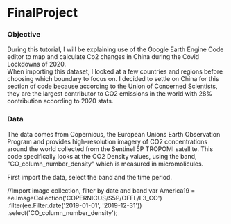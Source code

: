 # FinalProject

### Objective
During this tutorial, I will be explaining use of the Google Earth Engine Code editor to map and calculate Co2 changes in China during the Covid Lockdowns of 2020.  
When importing this dataset, I looked at a few countries and regions before choosing which boundary to focus on. I decided to settle on China for this section 
of code because according to the Union of Concerned Scientists, they are the largest contributor to CO2 emissions in the world with 28% contribution according to 2020 stats. 

### Data
The data comes from Copernicus, the European Unions Earth Observation Program and provides high-resolution imagery of CO2 concentrations around the 
world collected from the Sentinel 5P TROPOMI satellite. This code specifically looks at the CO2 Density values, using the band, "CO_column_number_density" which is measured in 
micromolicules. 

First import the data, select the band and the time period. 

//Import image collection, filter by date and band
var America19 = ee.ImageCollection('COPERNICUS/S5P/OFFL/L3_CO')
                        .filter(ee.Filter.date('2019-01-01', '2019-12-31'))
                        .select('CO_column_number_density');

